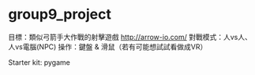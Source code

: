 # group9_project
目標：類似弓箭手大作戰的射擊遊戲 http://arrow-io.com/
     對戰模式：人vs人、人vs電腦(NPC)
     操作：鍵盤 & 滑鼠（若有可能想試試看做成VR）
     
Starter kit: pygame
